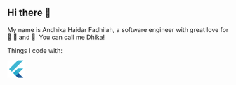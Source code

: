 ## Hi there 👋

My name is Andhika Haidar Fadhilah, a software engineer with great love for 🍚 🍝 and 🍅&nbsp;
You can call me Dhika!

Things I code with:
<div>
  <img src="https://github.com/devicons/devicon/blob/master/icons/flutter/flutter-original.svg" title="Flutter" alt="Flutter" width="40" height="40"/>&nbsp;
<div>
